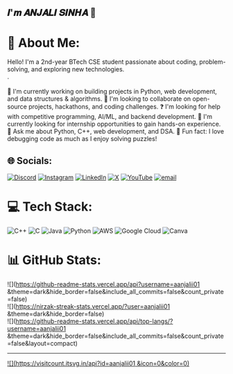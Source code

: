 ##  𝑰'𝒎   𝑨𝑵𝑱𝑨𝑳𝑰   𝑺𝑰𝑵𝑯𝑨  👋

# 💫 About Me:
Hello! I'm a 2nd-year BTech CSE student passionate about coding, problem-solving, and exploring new technologies.<br>.<br><br>🔭 I'm currently working on building projects in Python, web development, and data structures & algorithms. 🤝 I'm looking to collaborate on open-source projects, hackathons, and coding challenges. ❓ I'm looking for help with competitive programming, AI/ML, and backend development. 👀 I'm currently looking for internship opportunities to gain hands-on experience. 💬 Ask me about Python, C++, web development, and DSA. 🎯 Fun fact: I love debugging code as much as I enjoy solving puzzles!


## 🌐 Socials:
[![Discord](https://img.shields.io/badge/Discord-%237289DA.svg?logo=discord&logoColor=white)](https://discord.gg/aanjalii01 ) [![Instagram](https://img.shields.io/badge/Instagram-%23E4405F.svg?logo=Instagram&logoColor=white)](https://instagram.com/aanjalii01 ) [![LinkedIn](https://img.shields.io/badge/LinkedIn-%230077B5.svg?logo=linkedin&logoColor=white)](https://linkedin.com/in/aanjalii01 ) [![X](https://img.shields.io/badge/X-black.svg?logo=X&logoColor=white)](https://x.com/aanjalii01 ) [![YouTube](https://img.shields.io/badge/YouTube-%23FF0000.svg?logo=YouTube&logoColor=white)](https://youtube.com/@aanjalii011) [![email](https://img.shields.io/badge/Email-D14836?logo=gmail&logoColor=white)](mailto:anjaliwars35@gmail.com ) 

# 💻 Tech Stack:
![C++](https://img.shields.io/badge/c++-%2300599C.svg?style=for-the-badge&logo=c%2B%2B&logoColor=white) ![C](https://img.shields.io/badge/c-%2300599C.svg?style=for-the-badge&logo=c&logoColor=white) ![Java](https://img.shields.io/badge/java-%23ED8B00.svg?style=for-the-badge&logo=openjdk&logoColor=white) ![Python](https://img.shields.io/badge/python-3670A0?style=for-the-badge&logo=python&logoColor=ffdd54) ![AWS](https://img.shields.io/badge/AWS-%23FF9900.svg?style=for-the-badge&logo=amazon-aws&logoColor=white) ![Google Cloud](https://img.shields.io/badge/GoogleCloud-%234285F4.svg?style=for-the-badge&logo=google-cloud&logoColor=white) ![Canva](https://img.shields.io/badge/Canva-%2300C4CC.svg?style=for-the-badge&logo=Canva&logoColor=white)
# 📊 GitHub Stats:
![](https://github-readme-stats.vercel.app/api?username=aanjalii01 &theme=dark&hide_border=false&include_all_commits=false&count_private=false)<br/>
![](https://nirzak-streak-stats.vercel.app/?user=aanjalii01 &theme=dark&hide_border=false)<br/>
![](https://github-readme-stats.vercel.app/api/top-langs/?username=aanjalii01 &theme=dark&hide_border=false&include_all_commits=false&count_private=false&layout=compact)

---
[![](https://visitcount.itsvg.in/api?id=aanjalii01 &icon=0&color=0)](https://visitcount.itsvg.in)

<!-- Proudly created with GPRM ( https://gprm.itsvg.in ) -->
